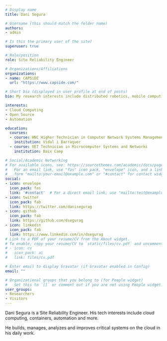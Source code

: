 ```yaml
---
# Display name
title: Dani Segura

# Username (this should match the folder name)
authors:
- admin

# Is this the primary user of the site?
superuser: true

# Role/position
role: Site Reliability Engineer

# Organizations/Affiliations
organizations:
- name: CAPSiDE
  url: "https://www.capside.com/"

# Short bio (displayed in user profile at end of posts)
bio: My research interests include distributed robotics, mobile computing and programmable matter.

interests:
- Cloud Computing
- Open Source
- Automation

education:
  courses:
  - course: HNC Higher Technician in Computer Network Systems Management
    institution: Vidal i Barraquer
  - course: VET Technician in Microcomputer Systems and Networks
    institution: Baix Camp

# Social/Academic Networking
# For available icons, see: https://sourcethemes.com/academic/docs/page-builder/#icons
#   For an email link, use "fas" icon pack, "envelope" icon, and a link in the
#   form "mailto:your-email@example.com" or "#contact" for contact widget.
social:
- icon: envelope
  icon_pack: fas
  link: '#contact'  # For a direct email link, use "mailto:test@example.org".
- icon: twitter
  icon_pack: fab
  link: https://twitter.com/danisegurag
- icon: github
  icon_pack: fab
  link: https://github.com/dsegurag
- icon: linkedin
  icon_pack: fab
  link: https://www.linkedin.com/in/dsegurag
# Link to a PDF of your resume/CV from the About widget.
# To enable, copy your resume/CV to `static/files/cv.pdf` and uncomment the lines below.
# - icon: cv
#   icon_pack: ai
#   link: files/cv.pdf

# Enter email to display Gravatar (if Gravatar enabled in Config)
email: ""

# Organizational groups that you belong to (for People widget)
#   Set this to `[]` or comment out if you are not using People widget.
user_groups:
- Researchers
- Visitors
---
```


Dani Segura is a Site Reliability Engineer. His tech interests include cloud computing, containers, automation and more.

He builds, manages, analyzes and improves critical systems on the cloud in his daily work.
